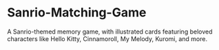# Sanrio-Matching-Game
A Sanrio-themed memory game, with illustrated cards featuring beloved characters like Hello Kitty, Cinnamoroll, My Melody, Kuromi, and more.
